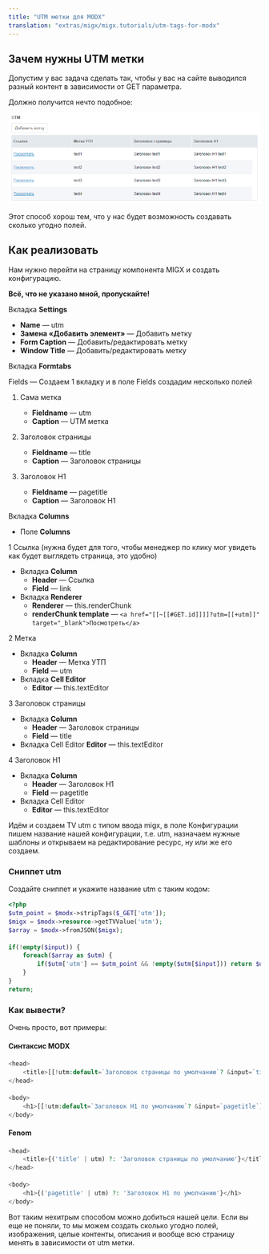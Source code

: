 ```yaml
---
title: "UTM метки для MODX"
translation: "extras/migx/migx.tutorials/utm-tags-for-modx"
---
```


## Зачем нужны UTM метки

Допустим у вас задача сделать так, чтобы у вас на сайте выводился разный контент в зависимости от GET параметра.

Должно получится нечто подобное:

![](utm-tags-for-modx.png)

Этот способ хорош тем, что у нас будет возможность создавать сколько угодно полей.

## Как реализовать

Нам нужно перейти на страницу компонента MIGX и создать конфигурацию.

**Всё, что не указано мной, пропускайте!**

Вкладка **Settings**

- **Name** — utm
- **Замена «Добавить элемент»** — Добавить метку
- **Form Caption** — Добавить/редактировать метку
- **Window Title** — Добавить/редактировать метку

Вкладка **Formtabs**

Fields — Создаем 1 вкладку и в поле Fields создадим несколько полей

1. Сама метка
   - **Fieldname** — utm
   - **Caption** — UTM метка

2. Заголовок страницы
    - **Fieldname** — title
    - **Caption** — Заголовок страницы

3. Заголовок H1
    - **Fieldname** — pagetitle
    - **Caption** — Заголовок H1

Вкладка **Columns**

- Поле **Columns**

1 Ссылка (нужна будет для того, чтобы менеджер по клику мог увидеть как будет выглядеть страница, это удобно)

- Вкладка **Column**
  - **Header** — Ссылка
  - **Field** — link
- Вкладка **Renderer**
  - **Renderer** — this.renderChunk
  - **renderChunk template** — `<a href="[[~[[#GET.id]]]]?utm=[[+utm]]" target="_blank">Посмотреть</a>`

2 Метка

- Вкладка **Column**
  - **Header** — Метка УТП
  - **Field** — utm
- Вкладка **Cell Editor**
  - **Editor** — this.textEditor

3 Заголовок страницы

- Вкладка **Column**
  - **Header** — Заголовок страницы
  - **Field** — title
- Вкладка Cell Editor
**Editor** — this.textEditor

4 Заголовок H1

- Вкладка **Column**
  - **Header** — Заголовок H1
  - **Field** — pagetitle
- Вкладка Cell Editor
  - **Editor** — this.textEditor

Идём и создаем TV utm с типом ввода migx, в поле Конфигурации пишем название нашей конфигурации, т.е. utm, назначаем нужные шаблоны и открываем на редактирование ресурс, ну или же его создаем.

### Сниппет utm

Создайте сниппет и укажите название utm с таким кодом:

``` php
<?php
$utm_point = $modx->stripTags($_GET['utm']);
$migx = $modx->resource->getTVValue('utm');
$array = $modx->fromJSON($migx);

if(!empty($input)) {
    foreach($array as $utm) {
        if($utm['utm'] == $utm_point && !empty($utm[$input])) return $utm[$input];
    }
}
return;
```

### Как вывести?

Очень просто, вот примеры:

#### Синтаксис MODX

``` php
<head>
    <title>[[!utm:default=`Заголовок страницы по умолчанию`? &input=`title`]]</title>
</head>

<body>
    <h1>[[!utm:default=`Заголовок H1 по умолчанию`? &input=`pagetitle`]]</h1>
</body>
```

#### Fenom

``` php
<head>
    <title>{('title' | utm) ?: 'Заголовок страницы по умолчанию'}</title>
</head>

<body>
    <h1>{('pagetitle' | utm) ?: 'Заголовок H1 по умолчанию'}</h1>
</body>
```

Вот таким нехитрым способом можно добиться нашей цели. Если вы еще не поняли, то мы можем создать сколько угодно полей, изображения, целые контенты, описания и вообще всю страницу менять в зависимости от utm метки.
